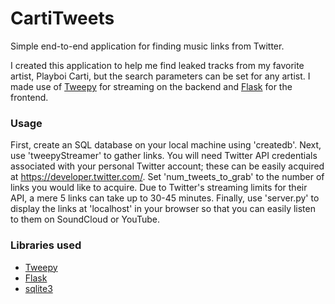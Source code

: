 # CartiTweets
Simple end-to-end application for finding music links from Twitter.

I created this application to help me find leaked tracks from my favorite artist, Playboi Carti, but the search parameters can be set for any artist.
I made use of [Tweepy](http://www.tweepy.org/) for streaming on the backend and [Flask](http://flask.pocoo.org/) for the frontend.

### Usage
First, create an SQL database on your local machine using 'createdb'.
Next, use 'tweepyStreamer' to gather links. You will need Twitter API credentials associated with your personal Twitter account; these can be easily acquired at https://developer.twitter.com/.
Set 'num_tweets_to_grab' to the number of links you would like to acquire. Due to Twitter's streaming limits for their API, a mere 5 links can take up to 30-45 minutes.
Finally, use 'server.py' to display the links at 'localhost' in your browser so that you can easily listen to them on SoundCloud or YouTube.

### Libraries used
- [Tweepy](http://www.tweepy.org/)
- [Flask](http://flask.pocoo.org/)
- [sqlite3](https://www.sqlite.org/index.html)
